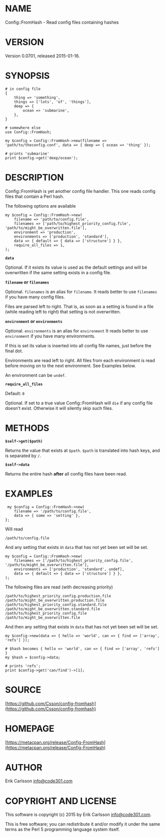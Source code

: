 # NAME

Config::FromHash - Read config files containing hashes

# VERSION

Version 0.0701, released 2015-01-16.

# SYNOPSIS

    # in config file
    {
        thing => 'something',
        things => ['lots', 'of', 'things'],
        deep => {
            ocean => 'submarine',
        },
    }

    # somewhere else
    use Config::FromHash;

    my $config = Config::FromHash->new(filename => 'path/to/theconfig.conf', data => { deep => { ocean => 'thing' });

    # prints 'submarine'
    print $config->get('deep/ocean');

# DESCRIPTION

Config::FromHash is yet another config file handler. This one reads config files that contain a Perl hash.

The following options are available

    my $config = Config::FromHash->new(
        filename => 'path/to/config.file',
        filenames => ['path/to/highest_priority_config.file', 'path/to/might_be_overwritten.file'],
        environment => 'production',
        environments => ['production', 'standard'],
        data => { default => { data => ['structure'] } },
        require_all_files => 1,
    );

**`data`**

Optional. If it exists its value is used as the default settings and will be overwritten if the same setting exists in a config file.

**`filename` or `filenames`**

Optional. `filenames` is an alias for `filename`. It reads better to use `filenames` if you have many config files.

Files are parsed left to right. That is, as soon as a setting is found in a file (while reading left to right) that setting
is not overwritten.

**`environment` or `environments`**

Optional. `environments` is an alias for `environment` It reads better to use `environment` if you have many environments.

If this is set its value is inserted into all config file names, just before the final dot.

Environments are read left to right. All files from each environment is read before moving on to the next environment. See Examples below.

An environment can be `undef`.

**`require_all_files`**

Default: `0`

Optional. If set to a true value Config::FromHash will `die` if any config file doesn't exist. Otherwise it will silently skip such files.

# METHODS

**`$self->get($path)`**

Returns the value that exists at `$path`. `$path` is translated into hash keys, and is separated by `/`.

**`$self->data`**

Returns the entire hash **after** all config files have been read.

# EXAMPLES

     my $config = Config::FromHash->new(
        filename => '/path/to/config.file',
        data => { some => 'setting' },
    };

Will read

    /path/to/config.file

And any setting that exists in `data` that has not yet been set will be set.

    my $config = Config::FromHash->new(
        filenames => ['/path/to/highest_priority_config.file', '/path/to/might_be_overwritten.file'],
        environments => ['production', 'standard', undef],
        data => { default => { data => ['structure'] } },
    );

The following files are read (with decreasing priority)

    /path/to/highest_priority_config.production.file
    /path/to/might_be_overwritten.production.file
    /path/to/highest_priority_config.standard.file
    /path/to/might_be_overwritten.standard.file
    /path/to/highest_priority_config.file
    /path/to/might_be_overwritten.file

And then any setting that exists in `data` that has not yet been set will be set.

    my $config->new(data => { hello => 'world', can => { find => ['array', 'refs'] });

    # $hash becomes { hello => 'world', can => { find => ['array', 'refs'] }
    my $hash = $config->data;

    # prints 'refs';
    print $config->get('can/find')->[1];

# SOURCE

[https://github.com/Csson/config-fromhash](https://github.com/Csson/config-fromhash)

# HOMEPAGE

[https://metacpan.org/release/Config-FromHash](https://metacpan.org/release/Config-FromHash)

# AUTHOR

Erik Carlsson <info@code301.com>

# COPYRIGHT AND LICENSE

This software is copyright (c) 2015 by Erik Carlsson <info@code301.com>.

This is free software; you can redistribute it and/or modify it under
the same terms as the Perl 5 programming language system itself.
